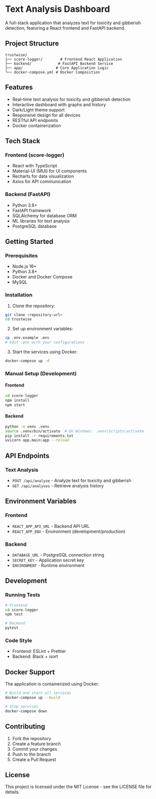 # Text Analysis Dashboard

A full-stack application that analyzes text for toxicity and gibberish detection, featuring a React frontend and FastAPI backend.

## Project Structure

```
trustwise/
├── score-logger/        # Frontend React Application
├── backend/            # FastAPI Backend Service
├── app/               # Core Application Logic
└── docker-compose.yml # Docker Composition
```

## Features

- Real-time text analysis for toxicity and gibberish detection
- Interactive dashboard with graphs and history
- Dark/Light theme support
- Responsive design for all devices
- RESTful API endpoints
- Docker containerization

## Tech Stack

### Frontend (score-logger)
- React with TypeScript
- Material-UI (MUI) for UI components
- Recharts for data visualization
- Axios for API communication

### Backend (FastAPI)
- Python 3.8+
- FastAPI framework
- SQLAlchemy for database ORM
- ML libraries for text analysis
- PostgreSQL database

## Getting Started

### Prerequisites
- Node.js 16+
- Python 3.8+
- Docker and Docker Compose
- MySQL

### Installation

1. Clone the repository:
```bash
git clone <repository-url>
cd trustwise
```

2. Set up environment variables:
```bash
cp .env.example .env
# Edit .env with your configurations
```

3. Start the services using Docker:
```bash
docker-compose up -d
```

### Manual Setup (Development)

#### Frontend
```bash
cd score-logger
npm install
npm start
```

#### Backend
```bash
python -m venv .venv
source .venv/bin/activate  # On Windows: .venv\Scripts\activate
pip install -r requirements.txt
uvicorn app.main:app --reload
```

## API Endpoints

### Text Analysis
- `POST /api/analyze` - Analyze text for toxicity and gibberish
- `GET /api/analyses` - Retrieve analysis history

## Environment Variables

### Frontend
- `REACT_APP_API_URL` - Backend API URL
- `REACT_APP_ENV` - Environment (development/production)

### Backend
- `DATABASE_URL` - PostgreSQL connection string
- `SECRET_KEY` - Application secret key
- `ENVIRONMENT` - Runtime environment

## Development

### Running Tests
```bash
# Frontend
cd score-logger
npm test

# Backend
pytest
```

### Code Style
- Frontend: ESLint + Prettier
- Backend: Black + isort

## Docker Support

The application is containerized using Docker:

```bash
# Build and start all services
docker-compose up --build

# Stop services
docker-compose down
```

## Contributing

1. Fork the repository
2. Create a feature branch
3. Commit your changes
4. Push to the branch
5. Create a Pull Request

## License

This project is licensed under the MIT License - see the LICENSE file for details. 
